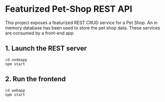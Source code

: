 # Featurized Pet-Shop REST API


This project exposes a featurized REST CRUD service for a Pet Shop.
An in memory database has been used to store the pet shop data.
These services are consumed  by a front-end app
## 1. Launch the REST server

```
cd nodeapp
npm start
```
## 2. Run the frontend
```
cd webapp
npm start
```